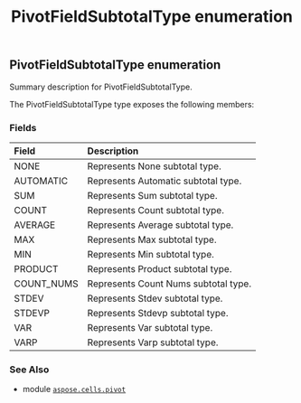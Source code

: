 ﻿---
title: PivotFieldSubtotalType enumeration
second_title: Aspose.Cells for Python via .NET API References
description: 
type: docs
weight: 290
url: /aspose.cells.pivot/pivotfieldsubtotaltype/
is_root: false
---

## PivotFieldSubtotalType enumeration

Summary description for PivotFieldSubtotalType.



The PivotFieldSubtotalType type exposes the following members:

### Fields
| Field | Description |
| :- | :- |
| NONE | Represents None subtotal type. |
| AUTOMATIC | Represents Automatic subtotal type. |
| SUM | Represents Sum subtotal type. |
| COUNT | Represents Count subtotal type. |
| AVERAGE | Represents Average subtotal type. |
| MAX | Represents Max subtotal type. |
| MIN | Represents Min subtotal type. |
| PRODUCT | Represents Product subtotal type. |
| COUNT_NUMS | Represents Count Nums subtotal type. |
| STDEV | Represents Stdev subtotal type. |
| STDEVP | Represents Stdevp subtotal type. |
| VAR | Represents Var subtotal type. |
| VARP | Represents Varp subtotal type. |



### See Also
* module [`aspose.cells.pivot`](..)
